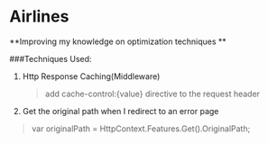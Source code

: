 # Airlines

**Improving my knowledge on optimization techniques **


###Techniques Used:
1. Http Response Caching(Middleware)
   >add cache-control:{value} directive to the request header
   
2. Get the original path when I redirect to an error page
  > var originalPath = HttpContext.Features.Get<IStatusCodeReExecuteFeature>().OriginalPath;